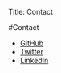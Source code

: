 Title: Contact

#Contact

- [GitHub][1]
- [Twitter][2]
- [LinkedIn][3]


[1]: <https://github.com/tobyjaguar target='new'>
[2]: <https://twitter.com/talgya target='new'>
[3]: <https://www.linkedin.com/in/toby-algya-58997712 target='new'>
